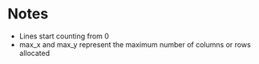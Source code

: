 # Notes
- Lines start counting from 0
- max_x and max_y represent the maximum number of columns or rows allocated